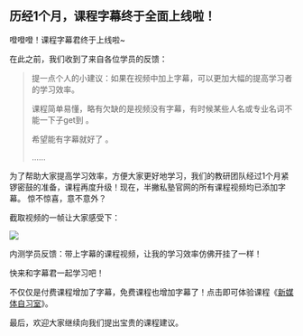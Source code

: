 ## 历经1个月，课程字幕终于全面上线啦！

噔噔噔！课程字幕君终于上线啦~

在此之前，我们收到了来自各位学员的反馈：

> 提一点个人的小建议：如果在视频中加上字幕，可以更加大幅的提高学习者的学习效率。 
>
> 课程简单易懂，略有欠缺的是视频没有字幕，有时候某些人名或专业名词不能一下子get到 。
>
> 希望能有字幕就好了 。
>
> ……

为了帮助大家提高学习效率，方便大家更好地学习，我们的教研团队经过1个月紧锣密鼓的准备，课程再度升级！现在，半撇私塾官网的所有课程视频均已添加字幕。 惊不惊喜，意不意外？

截取视频的一帧让大家感受下：

![](http://cdn.bpteach.com/18-10-16/63142520.jpg)

内测学员反馈：带上字幕的课程视频，让我的学习效率仿佛开挂了一样！

快来和字幕君一起学习吧！

不仅仅是付费课程增加了字幕，免费课程也增加字幕了！点击即可体验课程《[新媒体自习室](https://learn.bpteach.com/my/course/100?utm_source=wechat.com&utm_medium=referral&utm_campaign=mkg102-yz-guosw&utm_term=studyroom&utm_content=textlink)》。

最后，欢迎大家继续向我们提出宝贵的课程建议。